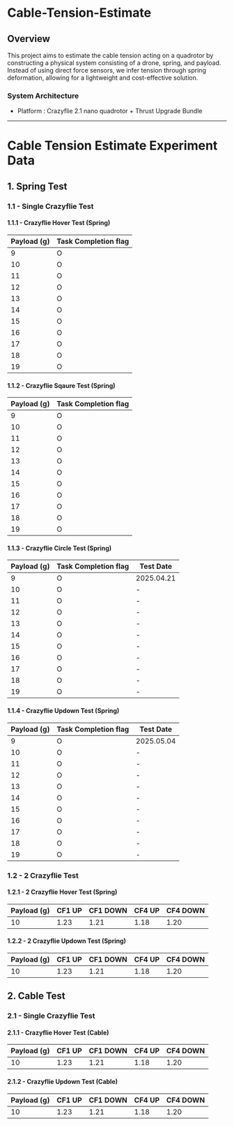 # Cable-Tension-Estimate

## Overview

This project aims to estimate the cable tension acting on a quadrotor by constructing a physical system consisting of a drone, spring, and payload. Instead of using direct force sensors, we infer tension through spring deformation, allowing for a lightweight and cost-effective solution.

### System Architecture
- Platform : Crazyflie 2.1 nano quadrotor + Thrust Upgrade Bundle


---







# Cable Tension Estimate Experiment Data

## 1. Spring Test

### 1.1 - Single Crazyflie Test

#### 1.1.1 - Crazyflie Hover Test (Spring)

| Payload (g) | Task Completion flag |
|-------------|----------|
| 9           | O     | 
| 10          | O     | 
| 11          | O     | 
| 12          | O     | 
| 13          | O     | 
| 14          | O     | 
| 15          | O     | 
| 16          | O     | 
| 17          | O     | 
| 18          | O     | 
| 19          | O     | 

#### 1.1.2 - Crazyflie Sqaure Test (Spring)

| Payload (g) | Task Completion flag |
|-------------|----------|
| 9           | O     | 
| 10          | O     | 
| 11          | O     | 
| 12          | O     | 
| 13          | O     | 
| 14          | O     | 
| 15          | O     | 
| 16          | O     | 
| 17          | O     | 
| 18          | O     | 
| 19          | O     | 

#### 1.1.3 - Crazyflie Circle Test (Spring)

| Payload (g) | Task Completion flag | Test Date |
|-------------|----------|----------|
| 9           | O     | 2025.04.21 |
| 10          | O     | - |
| 11          | O     | - |
| 12          | O     | - |
| 13          | O     | - |
| 14          | O     | - |
| 15          | O     | - |
| 16          | O     | - |
| 17          | O     | - |
| 18          | O     | - |
| 19          | O     | - |

#### 1.1.4 - Crazyflie Updown Test (Spring) 

| Payload (g) | Task Completion flag | Test Date |
|-------------|----------|----------|
| 9           | O     | 2025.05.04 |
| 10          | O     | - |
| 11          | O     | - |
| 12          | O     | - |
| 13          | O     | - |
| 14          | O     | - |
| 15          | O     | - |
| 16          | O     | - |
| 17          | O     | - |
| 18          | O     | - |
| 19          | O     | - |

### 1.2 - 2 Crazyflie Test

#### 1.2.1 - 2 Crazyflie Hover Test (Spring)

| Payload (g) | CF1 UP | CF1 DOWN | CF4 UP | CF4 DOWN |
|-------------|--------|----------|--------|----------|
| 10          | 1.23   | 1.21     | 1.18   | 1.20     |

#### 1.2.2 - 2 Crazyflie Updown Test (Spring)

| Payload (g) | CF1 UP | CF1 DOWN | CF4 UP | CF4 DOWN |
|-------------|--------|----------|--------|----------|
| 10          | 1.23   | 1.21     | 1.18   | 1.20     |

## 2. Cable Test

### 2.1 - Single Crazyflie Test

#### 2.1.1 - Crazyflie Hover Test (Cable)

| Payload (g) | CF1 UP | CF1 DOWN | CF4 UP | CF4 DOWN |
|-------------|--------|----------|--------|----------|
| 10          | 1.23   | 1.21     | 1.18   | 1.20     |

#### 2.1.2 - Crazyflie Updown Test (Cable)

| Payload (g) | CF1 UP | CF1 DOWN | CF4 UP | CF4 DOWN |
|-------------|--------|----------|--------|----------|
| 10          | 1.23   | 1.21     | 1.18   | 1.20     |


